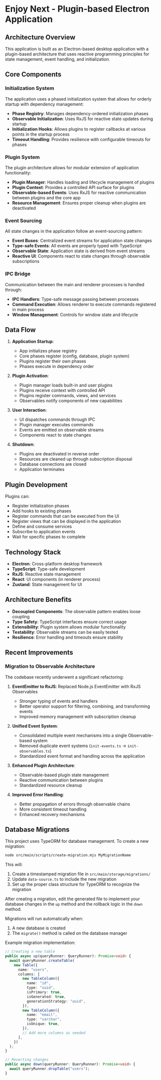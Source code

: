 # Enjoy Next - Plugin-based Electron Application

## Architecture Overview

This application is built as an Electron-based desktop application with a plugin-based architecture that uses reactive programming principles for state management, event handling, and initialization.

## Core Components

### Initialization System

The application uses a phased initialization system that allows for orderly startup with dependency management:

- **Phase Registry**: Manages dependency-ordered initialization phases
- **Observable Initialization**: Uses RxJS for reactive state updates during startup
- **Initialization Hooks**: Allows plugins to register callbacks at various points in the startup process
- **Timeout Handling**: Provides resilience with configurable timeouts for phases

### Plugin System

The plugin architecture allows for modular extension of application functionality:

- **Plugin Manager**: Handles loading and lifecycle management of plugins
- **Plugin Context**: Provides a controlled API surface for plugins
- **Observable-based Events**: Uses RxJS for reactive communication between plugins and the core app
- **Resource Management**: Ensures proper cleanup when plugins are deactivated

### Event Sourcing

All state changes in the application follow an event-sourcing pattern:

- **Event Buses**: Centralized event streams for application state changes
- **Type-safe Events**: All events are properly typed with TypeScript
- **Observable State**: Application state is derived from event streams
- **Reactive UI**: Components react to state changes through observable subscriptions

### IPC Bridge

Communication between the main and renderer processes is handled through:

- **IPC Handlers**: Type-safe message passing between processes
- **Command Execution**: Allows renderer to execute commands registered in main process
- **Window Management**: Controls for window state and lifecycle

## Data Flow

1. **Application Startup**:
   - App initializes phase registry
   - Core phases register (config, database, plugin system)
   - Plugins register their own phases
   - Phases execute in dependency order

2. **Plugin Activation**:
   - Plugin manager loads built-in and user plugins
   - Plugins receive context with controlled API
   - Plugins register commands, views, and services
   - Observables notify components of new capabilities

3. **User Interaction**:
   - UI dispatches commands through IPC
   - Plugin manager executes commands
   - Events are emitted on observable streams
   - Components react to state changes

4. **Shutdown**:
   - Plugins are deactivated in reverse order
   - Resources are cleaned up through subscription disposal
   - Database connections are closed
   - Application terminates

## Plugin Development

Plugins can:

- Register initialization phases
- Add hooks to existing phases
- Register commands that can be executed from the UI
- Register views that can be displayed in the application
- Define and consume services
- Subscribe to application events
- Wait for specific phases to complete

## Technology Stack

- **Electron**: Cross-platform desktop framework
- **TypeScript**: Type-safe development
- **RxJS**: Reactive state management
- **React**: UI components (in renderer process)
- **Zustand**: State management for UI

## Architecture Benefits

- **Decoupled Components**: The observable pattern enables loose coupling
- **Type Safety**: TypeScript interfaces ensure correct usage
- **Extensibility**: Plugin system allows modular functionality
- **Testability**: Observable streams can be easily tested
- **Resilience**: Error handling and timeouts ensure stability

## Recent Improvements

### Migration to Observable Architecture

The codebase recently underwent a significant refactoring:

1. **EventEmitter to RxJS**: Replaced Node.js EventEmitter with RxJS Observables
   - Stronger typing of events and handlers
   - Better operator support for filtering, combining, and transforming events
   - Improved memory management with subscription cleanup

2. **Unified Event System**:
   - Consolidated multiple event mechanisms into a single Observable-based system
   - Removed duplicate event systems (`init-events.ts` → `init-observables.ts`)
   - Standardized event format and handling across the application

3. **Enhanced Plugin Architecture**:
   - Observable-based plugin state management
   - Reactive communication between plugins
   - Standardized resource cleanup

4. **Improved Error Handling**:
   - Better propagation of errors through observable chains
   - More consistent timeout handling
   - Enhanced recovery mechanisms

## Database Migrations

This project uses TypeORM for database management. To create a new migration:

```bash
node src/main/scripts/create-migration.mjs MyMigrationName
```

This will:

1. Create a timestamped migration file in `src/main/storage/migrations/`
2. Update `data-source.ts` to include the new migration
3. Set up the proper class structure for TypeORM to recognize the migration

After creating a migration, edit the generated file to implement your database changes in the `up` method and the rollback logic in the `down` method.

Migrations will run automatically when:

1. A new database is created
2. The `migrate()` method is called on the database manager

Example migration implementation:

```typescript
// Creating a new table
public async up(queryRunner: QueryRunner): Promise<void> {
  await queryRunner.createTable(
    new Table({
      name: "users",
      columns: [
        new TableColumn({
          name: "id",
          type: "uuid",
          isPrimary: true,
          isGenerated: true,
          generationStrategy: "uuid",
        }),
        new TableColumn({
          name: "email",
          type: "varchar",
          isUnique: true,
        }),
        // Add more columns as needed
      ],
    })
  );
}

// Reverting changes
public async down(queryRunner: QueryRunner): Promise<void> {
  await queryRunner.dropTable("users");
}
```
